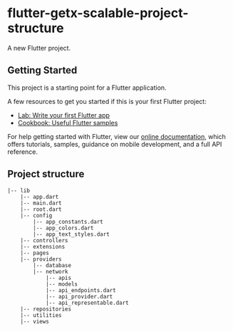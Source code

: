 # flutter-getx-scalable-project-structure

A new Flutter project.

## Getting Started

This project is a starting point for a Flutter application.

A few resources to get you started if this is your first Flutter project:

- [Lab: Write your first Flutter app](https://flutter.dev/docs/get-started/codelab)
- [Cookbook: Useful Flutter samples](https://flutter.dev/docs/cookbook)

For help getting started with Flutter, view our
[online documentation](https://flutter.dev/docs), which offers tutorials,
samples, guidance on mobile development, and a full API reference.

## Project structure
```
|-- lib
    |-- app.dart
    |-- main.dart
    |-- root.dart
    |-- config
        |-- app_constants.dart
        |-- app_colors.dart
        |-- app_text_styles.dart
    |-- controllers
    |-- extensions
    |-- pages
    |-- providers
        |-- database
        |-- network
            |-- apis
            |-- models
            |-- api_endpoints.dart
            |-- api_provider.dart
            |-- api_representable.dart
    |-- repositories
    |-- utilities
    |-- views
```
